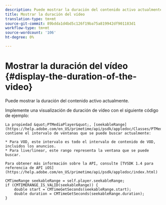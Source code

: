 ```yaml
---
description: Puede mostrar la duración del contenido activo actualmente.
title: Mostrar la duración del vídeo
translation-type: tm+mt
source-git-commit: 89bdda1d4bd5c126f19ba75a819942df901183d1
workflow-type: tm+mt
source-wordcount: '106'
ht-degree: 0%

---
```



# Mostrar la duración del vídeo {#display-the-duration-of-the-video}

Puede mostrar la duración del contenido activo actualmente.

Implemente una visualización de duración de vídeo con el siguiente código de ejemplo:

    La propiedad &quot;PTMediaPlayer&quot;, [seekableRange](https://help.adobe.com/en_US/primetime/api/psdk/appledoc/Classes/PTMediaPlayer.html#//api/name/seekableRange), contiene el intervalo de ventanas que se puede buscar actualmente: 
    
    * Para VOD, este intervalo es todo el intervalo de contenido de VOD, incluidos los anuncios.
    * Para live/linear, este rango representa la ventana que se puede buscar.
    
    Para obtener más información sobre la API, consulte [TVSDK 1.4 para referencia de API iOS](https://help.adobe.com/en_US/primetime/api/psdk/appledoc/index.html)

<!--<a id="example_A153BE3AC03F43C6BF3A156316A08CD3"></a>-->

```
CMTimeRange seekableRange = self.player.seekableRange;  
if (CMTIMERANGE_IS_VALID(seekableRange)) { 
    double start = CMTimeGetSeconds(seekableRange.start);  
    double duration = CMTimeGetSeconds(seekableRange.duration); 
}
```
